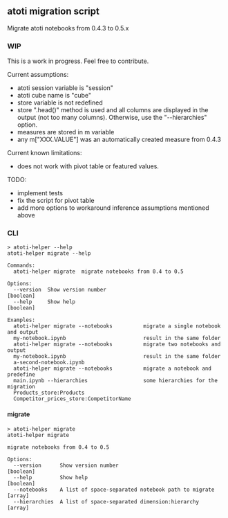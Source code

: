 ## atoti migration script

Migrate atoti notebooks from 0.4.3 to 0.5.x

### WIP

This is a work in progress. Feel free to contribute.

Current assumptions:

- atoti session variable is "session"
- atoti cube name is "cube"
- store variable is not redefined
- store ".head()" method is used and all columns are displayed in the output (not too many columns). Otherwise, use the "--hierarchies" option.
- measures are stored in m variable
- any m["XXX.VALUE"] was an automatically created measure from 0.4.3

Current known limitations:

- does not work with pivot table or featured values.

TODO:

- implement tests
- fix the script for pivot table
- add more options to workaround inference assumptions mentioned above

### CLI

```console
> atoti-helper --help
atoti-helper migrate --help

Commands:
  atoti-helper migrate  migrate notebooks from 0.4 to 0.5

Options:
  --version  Show version number                                       [boolean]
  --help     Show help                                                 [boolean]

Examples:
  atoti-helper migrate --notebooks          migrate a single notebook and output
  my-notebook.ipynb                         result in the same folder
  atoti-helper migrate --notebooks          migrate two notebooks and output
  my-notebook.ipynb                         result in the same folder
  a-second-notebook.ipynb
  atoti-helper migrate --notebooks          migrate a notebook and predefine
  main.ipynb --hierarchies                  some hierarchies for the migration
  Products_store:Products
  Competitor_prices_store:CompetitorName
```

#### migrate

```console
> atoti-helper migrate
atoti-helper migrate

migrate notebooks from 0.4 to 0.5

Options:
  --version      Show version number                                   [boolean]
  --help         Show help                                             [boolean]
  --notebooks    A list of space-separated notebook path to migrate      [array]
  --hierarchies  A list of space-separated dimension:hierarchy           [array]
```
